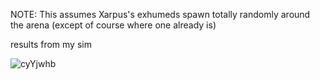 NOTE: This assumes Xarpus's exhumeds spawn totally randomly around the arena (except of course where one already is)

results from my sim

![cyYjwhb](https://github.com/user-attachments/assets/e32da198-6047-4e38-8f06-125a64990509)
